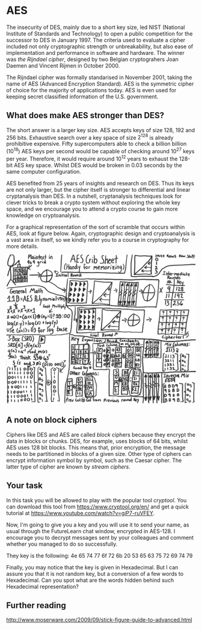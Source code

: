 # AES

The insecurity of DES, mainly due to a short key size, led NIST (National Institute of Standards and Technology) to open a public competition for the successor to DES in January 1997.  The criteria used to evaluate a cipher  included not only cryptographic strength or unbreakability, but also ease of implementation and performance in software and hardware. The winner was *the Rijndael cipher*, designed by two Belgian cryptograhers Joan Daemen and Vincent Rijmen in October 2000. 

The Rijndael cipher was formally standarised in November 2001, taking the name of AES (Advanced Encryption Standard). AES is the symmetric cipher of choice for the majority of applications today. AES is even used for keeping secret classified information of the U.S. government.

## What does make AES stronger than DES? 

The short answer is a larger key size. AES accepts keys of size 128, 192 and 256 bits. Exhaustive search over a key space of size $2^{128}$ is already prohibitive expensive. Fifty supercomputers able to check a billion billion ($10^{18}$) AES keys per second would be capable of checking around $10^{27}$ keys per year. Therefore, it would require around $10^{12}$ years to exhaust the 128-bit AES key space. Whilst DES would be broken in $0.03$ seconds by the same computer configuration. 

AES benefited from 25 years of insights and research on DES. Thus its keys are not only larger, but the cipher itself is stronger to differential and linear cryptanalysis than DES. In a nutshell, cryptanalysis techniques look for clever tricks to break a crypto system without exploring the whole key space, and we encourage you to attend a crypto course to gain more knowledge on cryptoanalysis. 

For a graphical representation of the sort of scramble that occurs within AES, look at figure below. Again, cryptographic design and cryptoanalysis is a vast area in itself, so we kindly refer you to a course in cryptography for more details.

![GitHub Logo](./images/AES.png)
<!--- (source: http://www.moserware.com/assets/stick-figure-guide-to-advanced/aes_act_4_scene_17_crib_sheet_1100.png -->
 
## A note on block ciphers

Ciphers like DES and AES are called *block* ciphers because they encrypt the data in blocks or chunks. DES, for example, uses blocks of 64 bits, whilst AES uses 128 bit blocks. This means that, prior encryption, the message needs to be partitioned in blocks of a given size. Other type of ciphers can encrypt information symbol by symbol, such as the Caesar cipher. The latter type of cipher are known by *stream ciphers*. 

## Your task

In this task you will be allowed to play with the popular tool *cryptool*. You can download this tool from https://www.cryptool.org/en/ and get a quick tutorial at https://www.youtube.com/watch?v=giP7-ruVFEY.

Now, I'm going to give you a key and you will use it to send your name, as usual through the FutureLearn chat window, encrypted in AES-128. I encourage you to decrypt messages sent by your colleagues and comment whether you managed to do so successfully. 

They key is the following: 4e 65 74 77 6f 72 6b 20 53 65 63 75 72 69 74 79

Finally, you may notice that the key is given in Hexadecimal. But I can assure you that it is not random key, but a conversion of a few words to Hexadecimal. Can you spot what are the words hidden behind such Hexadecimal representation?

## Further reading

http://www.moserware.com/2009/09/stick-figure-guide-to-advanced.html